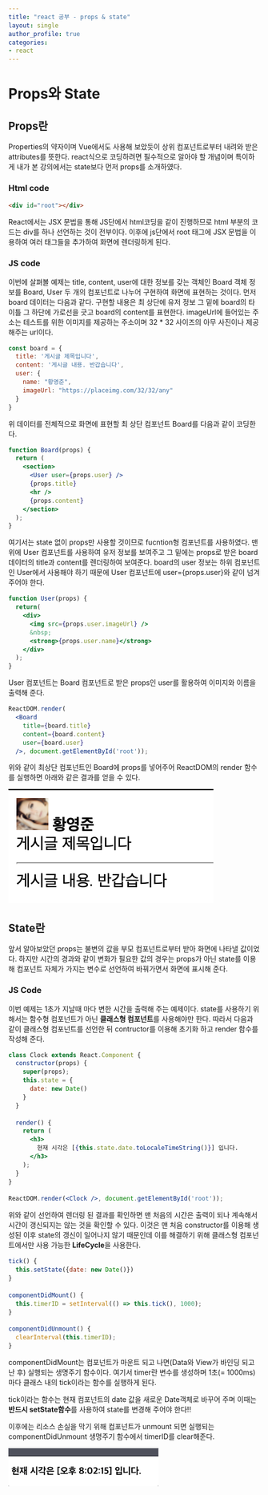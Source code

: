 ```yaml
---
title: "react 공부 - props & state"
layout: single
author_profile: true
categories: 
- react
---
```


# Props와 State

## Props란

Properties의 약자이며 Vue에서도 사용해 보았듯이 상위 컴포넌트로부터 내려와 받은 attributes를 뜻한다. react식으로 코딩하려면 필수적으로 알아야 할 개념이며 특이하게 내가 본 강의에서는 state보다 먼저 props를 소개하였다.

### Html code

```html
<div id="root"></div>
```

React에서는 JSX 문법을 통해 JS단에서 html코딩을 같이 진행하므로 html 부분의 코드는 div를 하나 선언하는 것이 전부이다. 이후에 js단에서 root 태그에 JSX 문법을 이용하여 여러 태그들을 추가하여 화면에 렌더링하게 된다.

### JS code

이번에 살펴볼 예제는 title, content, user에 대한 정보를 갖는 객체인 Board 객체 정보를 Board, User 두 개의 컴포넌트로 나누어 구현하여 화면에 표현하는 것이다. 먼저 board 데이터는 다음과 같다. 구현할 내용은 최 상단에 유저 정보 그 밑에 board의 타이틀 그 하단에 가로선을 긋고 board의 content를 표현한다. imageUrl에 들어있는 주소는 테스트를 위한 이미지를 제공하는 주소이며 32 * 32 사이즈의 아무 사진이나 제공해주는 url이다.

```jsx
const board = {
  title: '게시글 제목입니다',
  content: '게시글 내용. 반갑습니다',
  user: {
    name: "황영준",
    imageUrl: "https://placeimg.com/32/32/any"
  }
}
```

위 데이터를 전체적으로 화면에 표현할 최 상단 컴포넌트 Board를 다음과 같이 코딩한다.

```jsx
function Board(props) {
  return (
    <section>
      <User user={props.user} />
      {props.title}
      <hr />
      {props.content}
    </section>
  );
}
```

여기서는 state 없이 props만 사용할 것이므로 fucntion형 컴포넌트를 사용하였다. 맨 위에 User 컴포넌트를 사용하여 유저 정보를 보여주고 그 밑에는 props로 받은 board 데이터의 title과 content를 렌더링하여 보여준다. board의 user 정보는 하위 컴포넌트인 User에서 사용해야 하기 때문에 User 컴포넌트에 user={props.user}와 같이 넘겨주어야 한다.

```jsx
function User(props) {
  return(
    <div>
      <img src={props.user.imageUrl} />
      &nbsp;
      <strong>{props.user.name}</strong>
    </div>
  );
}
```

User 컴포넌트는 Board 컴포넌트로 받은 props인 user를 활용하여 이미지와 이름을 출력해 준다.

```jsx
ReactDOM.render(
  <Board 
    title={board.title}
    content={board.content}
    user={board.user}
  />, document.getElementById('root'));
```

위와 같이 최상단 컴포넌트인 Board에 props를 넣어주어 ReactDOM의 render 함수를 실행하면 아래와 같은 결과를 얻을 수 있다. 

![image-20200906185755622](../../post_images/20200906/image-20200906185755622.png)



## State란

앞서 알아보았던 props는 불변의 값을 부모 컴포넌트로부터 받아 화면에 나타낼 값이었다. 하지만 시간의 경과와 같이 변화가 필요한 값의 경우는 props가 아닌 state를 이용해 컴포넌트 자체가 가지는 변수로 선언하여 바꿔가면서 화면에 표시해 준다.

### JS Code

이번 예제는 1초가 지날때 마다 변한 시간을 출력해 주는 예제이다. state를 사용하기 위해서는 함수형 컴포넌트가 아닌 **클래스형 컴포넌트**를 사용해야만 한다. 따라서 다음과 같이 클래스형 컴포넌트를 선언한 뒤 contructor를 이용해 초기화 하고 render 함수를 작성해 준다.

```jsx
class Clock extends React.Component {
  constructor(props) {
    super(props);
    this.state = {
      date: new Date()
    }
  }
  
  render() {
    return (
      <h3>
        현재 시각은 [{this.state.date.toLocaleTimeString()}] 입니다.
      </h3>
    );
  }
}

ReactDOM.render(<Clock />, document.getElementById('root'));
```

위와 같이 선언하여 렌더링 된 결과를 확인하면 맨 처음의 시간은 출력이 되나 계속해서 시간이 갱신되지는 않는 것을 확인할 수 있다. 이것은 맨 처음 constructor를 이용해 생성된 이후 state의 갱신이 일어나지 않기 때문인데 이를 해결하기 위해 클래스형 컴포넌트에서만 사용 가능한 **LifeCycle**을 사용한다.

```jsx
tick() {
  this.setState({date: new Date()})
}
  
componentDidMount() {
  this.timerID = setInterval(() => this.tick(), 1000);
}
  
componentDidUnmount() {
  clearInterval(this.timerID);
}
```

componentDidMount는 컴포넌트가 마운트 되고 나면(Data와 View가 바인딩 되고 난 후) 실행되는 생명주기 함수이다. 여기서 timer란 변수를 생성하며 1초(= 1000ms)마다 클래스 내의 tick이라는 함수를 실행하게 된다.

tick이라는 함수는 현재 컴포넌트의 date 값을 새로운 Date객체로 바꾸어 주며 이때는 **반드시 setState함수**를 사용하여 state를 변경해 주어야 한다!!

이후에는 리소스 손실을 막기 위해 컴포넌트가 unmount 되면 실행되는 componentDidUnmount 생명주기 함수에서 timerID를 clear해준다. 

![tickResult](../../post_images/20200906/lifecycleResult.gif)

